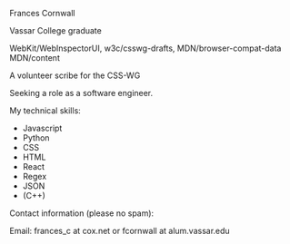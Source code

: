 Frances Cornwall

Vassar College graduate

WebKit/WebInspectorUI, w3c/csswg-drafts, MDN/browser-compat-data MDN/content

A volunteer scribe for the CSS-WG

Seeking a role as a software engineer.

My technical skills:

- Javascript
- Python
- CSS
- HTML
- React
- Regex
- JSON
- (C++)

Contact information (please no spam):

Email: frances_c at cox.net or fcornwall at alum.vassar.edu
